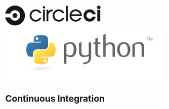 ![Alt text](img/circle-logo-horizontal-black-302x63-d4d5baa.png?raw=true)
![Alt text](img/python-logo-master-v3-TM.png?raw=true)

[](https://img.shields.io/badge/Circle%20CI-Continuous%20Integration-brightgreen)

# Continuous Integration

